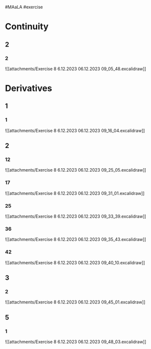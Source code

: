 #MAaLA #exercise 

# Continuity
## 2
### 2
![[attachments/Exercise 8 6.12.2023 06.12.2023 09_05_48.excalidraw]]

# Derivatives
## 1
### 1
![[attachments/Exercise 8 6.12.2023 06.12.2023 09_16_04.excalidraw]]

## 2
### 12
![[attachments/Exercise 8 6.12.2023 06.12.2023 09_25_05.excalidraw]]

### 17
![[attachments/Exercise 8 6.12.2023 06.12.2023 09_31_01.excalidraw]]

### 25
![[attachments/Exercise 8 6.12.2023 06.12.2023 09_33_39.excalidraw]]

### 36
![[attachments/Exercise 8 6.12.2023 06.12.2023 09_35_43.excalidraw]]

### 42
![[attachments/Exercise 8 6.12.2023 06.12.2023 09_40_10.excalidraw]]

## 3
### 2
![[attachments/Exercise 8 6.12.2023 06.12.2023 09_45_01.excalidraw]]

## 5
### 1
![[attachments/Exercise 8 6.12.2023 06.12.2023 09_48_03.excalidraw]]